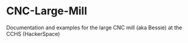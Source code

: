 # CNC-Large-Mill
Documentation and examples for the large CNC mill (aka Bessie) at the CCHS (HackerSpace)
